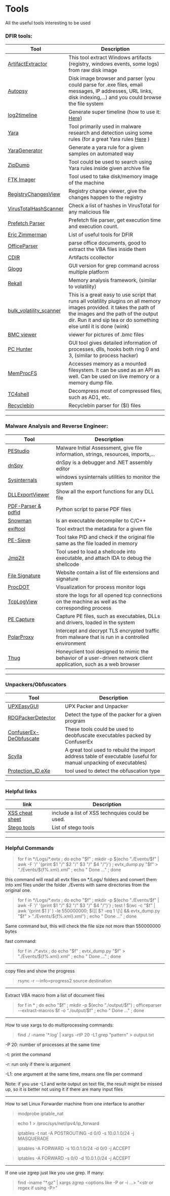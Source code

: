 # Tools
All the useful tools interesting to be used 



### DFIR tools:

Tool              | Description
----------------- | ----------------
[ArtifactExtractor](https://github.com/Silv3rHorn/ArtifactExtractor) | This tool extract Windows artifacts (registry, windows events, some logs) from raw disk image
[Autopsy](https://www.sleuthkit.org/autopsy/)           | Disk image browser and parser (you could parse for .exe files, email messages, IP addresses, URL links, disk indexing,...) and you could browse the file system
[log2timeline](https://github.com/log2timeline/plaso) | Generate super timeline (how to use it: [Here](https://medium.com/dfclub/how-to-use-log2timeline-54377e24872a))
[Yara](http://yara.readthedocs.io/en/v3.7.1/index.html) | Tool primarily used in malware research and detection using some rules (for a  great Yara rules [Here](https://github.com/Yara-Rules/rules) )
[YaraGenerator](https://github.com/Xen0ph0n/YaraGenerator) | Generate a yara rule for a given samples on automated way 
[ZipDump](https://github.com/DidierStevens/DidierStevensSuite/edit/master/zipdump.py) | Tool could be used to search using Yara rules inside given archive file
[FTK Imager](https://accessdata.com/product-download)  | Tool used to take disk/memory image of the machine
[RegistryChangesView](https://www.nirsoft.net/utils/registry_changes_view.html) | Registry change viewer, give the changes happen to the registry
[VirusTotalHashScanner](https://github.com/salehmuhaysin/VirusTotalHashScanner) | Check a list of hashes in VirusTotal for any malicious file
[Prefetch Parser](https://github.com/bromiley/tools/tree/master/win10_prefetch) | Prefetch file parser, get execution time and execution count.
[Eric Zimmerman](https://ericzimmerman.github.io/#!index.md) | List of useful tools for DFIR 
[OfficeParser](https://github.com/unixfreak0037/officeparser) | parse office documents, good to extract the VBA files inside them
[CDIR](https://github.com/CyberDefenseInstitute/CDIR) | Artifacts ccollector
[Glogg](http://glogg.bonnefon.org/download.html) | GUI version for grep command across multiple platform 
[Rekall](https://github.com/google/rekall) | Memory analysis framework, (similar to volatility)
[bulk_volatility_scanner](https://github.com/rcobb76101/bulk_volatility_scanner) | This is a great easy to use script that runs all volatility plugins on all memory images provided. it takes the path of the images and the path of the output dir. Run it and sip tea or do something else until it is done (wink)
[BMC viewer](https://github.com/0xTowel/BMC-Viewer-Backup) | viewer for pictures of .bmc files
[PC Hunter](https://www.majorgeeks.com/files/details/pc_hunter.html) | GUI tool gives detailed information of processes, dlls, hooks both ring 0 and 3, (similar to process hacker)
[MemProcFS](https://github.com/ufrisk/MemProcFS) | Accesses memory as a mounted filesystem. It can be used as an API as well. Can be used on live memory or a memory dump file.
[TC4shell](http://www.tc4shell.com/en/download/) | Decompress most of compressed files, such as AD1, etc.
[Recyclebin](https://df-stream.com/recycle-bin-i-parser/) | Recyclebin parser for ($I) files

---



### Malware Analysis and Reverse Engineer:

Tool              | Description
----------------- | ----------------
[PEStudio](https://www.winitor.com/binaries.html) | Malware Initial Assessment, give file information, strings, resources, imports,...
[dnSpy](https://github.com/0xd4d/dnSpy) | dnSpy is a debugger and .NET assembly editor
[Sysinternals](https://docs.microsoft.com/en-us/sysinternals/downloads/) | windows sysinternals utilities to monitor the system 
[DLLExportViewer](http://www.nirsoft.net/utils/dll_export_viewer.html) | Show all the export functions for any DLL file
[PDF-Parser & pdfid](https://blog.didierstevens.com/programs/pdf-tools/) | Python script to parse PDF files
[Snowman](https://derevenets.com/) | Is an executable decompiler to C/C++
[exiftool](https://www.sno.phy.queensu.ca/~phil/exiftool/) | Tool extract the metadata for a given file
[PE-Sieve](https://github.com/hasherezade/pe-sieve) | Tool take PID and check if the original file same as the file loaded in memory
[Jmp2it](https://github.com/adamkramer/jmp2it/releases) | Tool used to load a shellcode into executable, and attach IDA to debug the shellcode
[File Signature](https://www.filesignatures.net/index.php?page=all) | Website contain a list of file extensions and signature
[ProcDOT](https://www.procdot.com/downloadprocdotbinaries.htm) | Visualization for process monitor logs 
[TcpLogView](https://www.nirsoft.net/utils/tcp_log_view.html) | store the logs for all opened tcp connections on the machine as well as the corresponding process 
[PE Capture](https://www.novirusthanks.org/products/pe-capture/) | Capture PE files, such as executables, DLLs and drivers, loaded in the system
[PolarProxy](https://www.netresec.com/?page=PolarProxy) | Intercept and decrypt TLS encrypted traffic from malware that is run in a controlled environment
[Thug](https://github.com/buffer/thug) | Honeyclient tool designed to mimic the behavior of a user-driven network client application, such as a web browser 
 
---


### Unpackers/Obfuscators
Tool              | Description
----------------- | ----------------
[UPXEasyGUI](http://www.novirusthanks.org/products/upx-easy-gui/) | UPX Packer and Unpacker
[RDGPackerDetector](http://www.rdgsoft.net/) | Detect the type of the packer for a given program
[ConfuserEx-DeObfuscate](https://github.com/salehmuhaysin/DFIR-Tools/blob/master/Tools/ConfuserEx%20Collection.zip) | These tools could be used to deobfuscate executables packed by ConfuserEx
[Scylla](http://www.woodmann.com/collaborative/tools/index.php/Scylla) | A great tool used to rebuild the import address table of executable (useful for manual unpacking of executables)
[Protection_ID.eXe](https://tuts4you.com/e107_plugins/download/download.php?view.400) | tool used to detect the obfuscation type

---
### Helpful links
link              | Description
----------------- | ----------------
[XSS cheat sheet](https://www.owasp.org/index.php/XSS_Filter_Evasion_Cheat_Sheet#No_closing_script_tags) | include a list of XSS technquies could be used.
[Stego tools](http://stegano.net/tools) | List of stego tools

---

### Helpful Commands
> for f in \*/Logs/\*.evtx ; do echo "$f" ; mkdir -p $(echo "./Events/$f" | awk -F '/' '{print $1 "/" $2 "/" $3 "/" $4 "/"}') ; evtx_dump.py "$f" > "./Events/${f%.xml}.xml" ; echo " Done ..." ; done

this command will read all evtx files on \*/Logs/ folders and convert them into xml files under the folder ./Events with same directories from the original one.

> for f in \*/Logs/\*.evtx ; do echo "$f" ; mkdir -p $(echo "./Events/$f" | awk -F '/' '{print $1 "/" $2 "/" $3 "/" $4 "/"}') ; test ! $(wc -c "$f" | awk '{print $1 }' ) -le 550000000;  $(\[\[ $? -eq 1 \]\] && evtx_dump.py "$f" > "./Events/${f%.xml}.xml") ; echo " Done ..." ; done

Same command but, this will check the file size not more than 550000000 bytes

fast command: 
> for f in ./*.evtx ; do echo "$f" ; evtx_dump.py "$f" > "./Events/${f%.xml}.xml" ; echo " Done ..." ; done

---
copy files and show the progress 
> rsync -r --info=progress2 source destination
---
Extract VBA macro from a list of document files
> for f in * ; do echo "$f" ; mkdir -p $(echo "./output/$f") ; officeparser --extract-macros $f -o "./output/$f" ; echo " Done ..." ; done

---
How to use xargs to do multiprocessing commands:
> find ./ -name '*.log' | xargs -rtP 20 -L1 grep "pattern" > output.txt

-P 20: number of processes at the same time

-t: print the command

-r: run only if there is argument

-L1: one argument at the same time, means one file per command

Note: if you use -L1 and write output on text file, the result might be missed up, so it is better not using it if there are many input files

---
How to set Linux Forwarder machine from one interface to another

> modprobe iptable_nat

> echo 1 > /proc/sys/net/ipv4/ip_forward

> iptables -t nat -A POSTROUTING -d 0/0 -s 10.0.1.0/24 -j MASQUERADE

> iptables -A FORWARD -s 10.0.1.0/24 -d 0/0 -j ACCEPT

> iptables -A FORWARD -s 0/0 -d 10.0.1.0/24 -j ACCEPT


--- 

If one use zgrep just like you use grep.
If many:

> find -iname "*.gz" | xargs zgrep <options like -P or -i ...> "<str or regex if using -P>"
